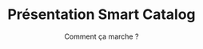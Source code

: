 ---
slug: presentation-smartcat2
title: Présentation Smart Catalog
category: smartcatalog2
subcategory: presentation2
sort: 1
subtitle: Comment ça marche ?
description: Peu importe les données que vous possédez sur vos références produits, l'outil Smart Catalog les transforme en un beau catalogue interactif qui facilitera la présentation des chargés d'affaires et enrichira l'expériende de vos clients et prospects.
presentation: yes
---